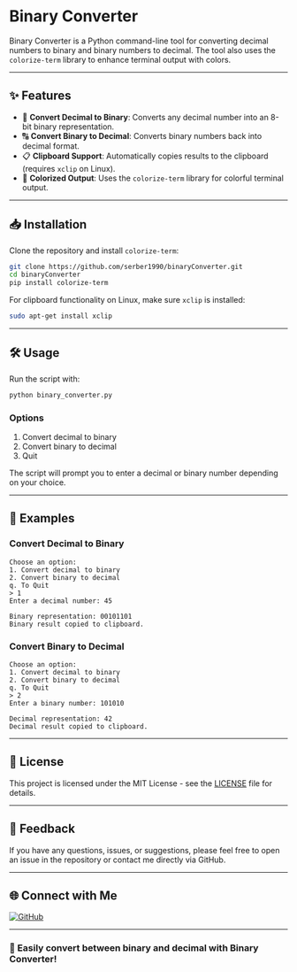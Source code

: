 # Binary Converter

Binary Converter is a Python command-line tool for converting decimal numbers to binary and binary numbers to decimal. The tool also uses the `colorize-term` library to enhance terminal output with colors.

---

## ✨ Features

- 🔢 **Convert Decimal to Binary**: Converts any decimal number into an 8-bit binary representation.
- 🔠 **Convert Binary to Decimal**: Converts binary numbers back into decimal format.
- 📋 **Clipboard Support**: Automatically copies results to the clipboard (requires `xclip` on Linux).
- 🌈 **Colorized Output**: Uses the `colorize-term` library for colorful terminal output.

---

## 📥 Installation

Clone the repository and install `colorize-term`:

```bash
git clone https://github.com/serber1990/binaryConverter.git
cd binaryConverter
pip install colorize-term
```

For clipboard functionality on Linux, make sure `xclip` is installed:

```bash
sudo apt-get install xclip
```

---

## 🛠 Usage

Run the script with:

```bash
python binary_converter.py
```

### Options

1. Convert decimal to binary
2. Convert binary to decimal
3. Quit

The script will prompt you to enter a decimal or binary number depending on your choice.

---

## 🎨 Examples

### Convert Decimal to Binary

```plaintext
Choose an option:
1. Convert decimal to binary
2. Convert binary to decimal
q. To Quit
> 1
Enter a decimal number: 45

Binary representation: 00101101
Binary result copied to clipboard.
```

### Convert Binary to Decimal

```plaintext
Choose an option:
1. Convert decimal to binary
2. Convert binary to decimal
q. To Quit
> 2
Enter a binary number: 101010

Decimal representation: 42
Decimal result copied to clipboard.
```

---

## 📝 License

This project is licensed under the MIT License - see the [LICENSE](LICENSE) file for details.

---

## 💬 Feedback

If you have any questions, issues, or suggestions, please feel free to open an issue in the repository or contact me directly via GitHub.

---

## 🌐 Connect with Me

[![GitHub](https://img.shields.io/badge/GitHub-@serber1990-181717?style=flat-square&logo=github)](https://github.com/serber1990)

---

### 🚀 Easily convert between binary and decimal with Binary Converter!
